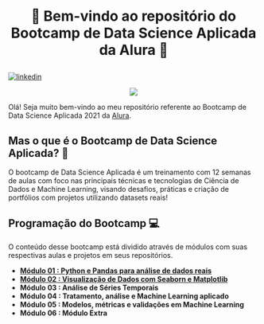 # <p align="center"> 🎲 Bem-vindo ao repositório do Bootcamp de Data Science Aplicada da Alura 🎲
 
 [![linkedin](https://img.shields.io/badge/gustavoquadra-0077B5??style=plastic&logo=linkedin&logoColor=white)](https://www.linkedin.com/in/gustavoquadra/)
 
<p align="center">
  <img src = "https://www.alura.com.br/assets/img/bootcamp/data-science-aplicada/shareImage.1621287442.png">
</p>

Olá! Seja muito bem-vindo ao meu repositório referente ao Bootcamp de Data Science Aplicada 2021 da [Alura](https://www.alura.com.br/).

## Mas o que é o Bootcamp de Data Science Aplicada? 🤔
O bootcamp de Data Science Aplicada é um treinamento com 12 semanas de aulas com foco nas principais técnicas e tecnologias de Ciência de Dados e Machine Learning, visando desafios, práticas e criação de portfólios com projetos utilizando datasets reais!

## Programação do Bootcamp 💻

O conteúdo desse bootcamp está dividido através de módulos com suas respectivas aulas e projetos em seus repositórios.
- **[Módulo 01 : Python e Pandas para análise de dados reais](https://github.com/gustavolq/Bootcamp-DataScience-Alura/tree/main/Modulo_01)**
- **[Módulo 02 : Visualização de Dados com Seaborn e Matplotlib](https://github.com/gustavolq/Bootcamp-DataScience-Alura/tree/main/Modulo_02)**
- **Módulo 03 : Análise de Séries Temporais**
- **Módulo 04 : Tratamento, análise e Machine Learning aplicado**
- **Módulo 05 : Modelos, métricas e validações em Machine Learning**
- **Módulo 06 : Módulo Extra**
